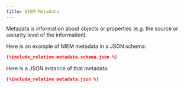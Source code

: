 ```yaml
---
title: NIEM Metadata
---
```

Metadata is information about objects or properties (e.g. the source or security level of the information).

Here is an example of NIEM metadata in a JSON schema:

```json
{%include_relative metadata.schema.json %}
```

Here is a JSON instance of that metadata:

```json
{%include_relative metadata.json %}
```
